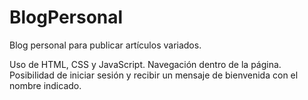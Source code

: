 # BlogPersonal
Blog personal para publicar artículos variados.

Uso de HTML, CSS y JavaScript.
Navegación dentro de la página.
Posibilidad de iniciar sesión y recibir un mensaje de bienvenida con el nombre indicado.

